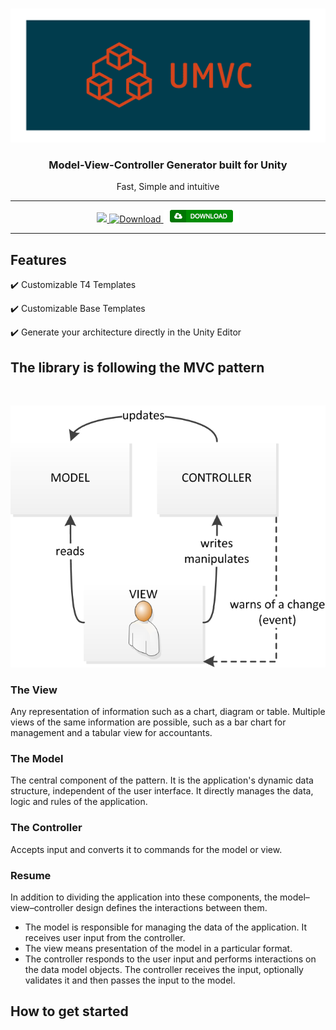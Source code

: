 <br />

<p align="center">
     <img src="/Docs/logo_transparent.png" alt="UMVC">
</p>

<h3 align="center" style="text-align:center;">
	Model-View-Controller Generator built for Unity
</h3>
<p align="center">
	Fast, Simple and intuitive
</p>

<hr>
<p align="center">
	<a href="https://codecov.io/gh/loic-lopez/UMVC">
           <img src="https://codecov.io/gh/loic-lopez/UMVC/branch/master/graph/badge.svg" />    
        </a>
	<a href="https://github.com/loic-lopez/UMVC/actions?query=workflow%3A%22UMVC+Generation+Tests%22">
	    <img src="https://github.com/loic-lopez/UMVC/workflows/UMVC.Core%20Tests/badge.svg" alt="Download">
	</a>
	<a href="">
	    <img src="/Docs/BtnDownload.png" alt="Download">
	</a>
</p>
<hr>

## Features

✔️ Customizable T4 Templates

✔️ Customizable Base Templates

✔️ Generate your architecture directly in the Unity Editor

## The library is following the MVC pattern

<br />
<p align="center">	
	<img src="/Docs/MVC_Pattern.png" alt="Download">
</p>

### The View

Any representation of information such as a chart, diagram or table. Multiple views of the same information are possible, such as a bar chart for management and a tabular view for accountants.

### The Model

The central component of the pattern. It is the application's dynamic data structure, independent of the user interface. It directly manages the data, logic and rules of the application.

### The Controller

Accepts input and converts it to commands for the model or view.

### Resume

In addition to dividing the application into these components, the model–view–controller design defines the interactions between them.

- The model is responsible for managing the data of the application. It receives user input from the controller.
- The view means presentation of the model in a particular format.
- The controller responds to the user input and performs interactions on the data model objects. The controller receives the input, optionally validates it and then passes the input to the model.

## How to get started
